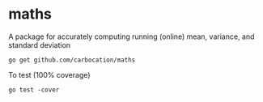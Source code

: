 # maths
A package for accurately computing running (online) mean, variance, and standard deviation

`go get github.com/carbocation/maths`

To test (100% coverage)

`go test -cover`